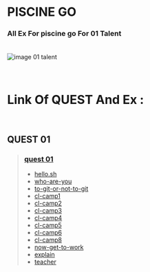 # PISCINE GO <br />
### All Ex For piscine go For 01 Talent <br /> <br />

![image 01 talent](https://media.licdn.com/dms/image/D4E0BAQHuLAGl5fPDew/company-logo_200_200/0/1665135963769/01talent_logo?e=2147483647&v=beta&t=2K0K4NbgbBqNhQ826rtormokmvykIqc1N3_Pk9WQZL4)<br /> <br /> <br />

# Link Of QUEST And Ex :<br /> <br />
## QUEST 01 <br /> 
> ### [quest 01](https://github.com/Saad-Ayady/piscine-go/tree/main/QUEST%2001)<br />
> -    [hello.sh](https://github.com/Saad-Ayady/piscine-go/blob/main/QUEST%2001/hello.sh)<br />
> -    [who-are-you](https://github.com/Saad-Ayady/piscine-go/blob/main/QUEST%2001/who-are-you.sh)<br />
> -    [to-git-or-not-to-git](https://github.com/Saad-Ayady/piscine-go/blob/main/QUEST%2001/to-git-or-not-to-git.sh)<br />
> -    [cl-camp1](https://github.com/Saad-Ayady/piscine-go/blob/main/QUEST%2001/mastertheLS)<br />
> -    [cl-camp2](https://github.com/Saad-Ayady/piscine-go/blob/main/QUEST%2001/r)<br />
> -    [cl-camp3](https://github.com/Saad-Ayady/piscine-go/blob/main/QUEST%2001/look)<br />
> -    [cl-camp4](https://github.com/Saad-Ayady/piscine-go/blob/main/QUEST%2001/myfamily.sh)<br />
> -    [cl-camp5](https://github.com/Saad-Ayady/piscine-go/blob/main/QUEST%2001/lookagain.sh)<br />
> -    [cl-camp6](https://github.com/Saad-Ayady/piscine-go/blob/main/QUEST%2001/countfiles.sh)<br />
> -    [cl-camp8](https://github.com/Saad-Ayady/piscine-go/blob/main/QUEST%2001/skip.sh)<br />
> -    [now-get-to-work](https://github.com/Saad-Ayady/piscine-go/blob/main/QUEST%2001/my_answer.sh)<br />
> -    [explain](https://github.com/Saad-Ayady/piscine-go/blob/main/QUEST%2001/explain.sh)<br />
> -    [teacher](https://github.com/Saad-Ayady/piscine-go/blob/main/QUEST%2001/teacher.sh)<br />
    
